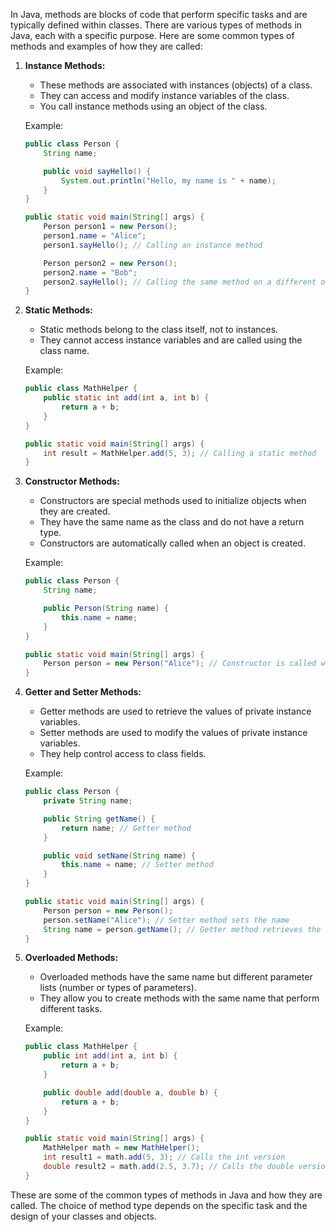 In Java, methods are blocks of code that perform specific tasks and are typically defined within classes. There are various types of methods in Java, each with a specific purpose. Here are some common types of methods and examples of how they are called:

1. **Instance Methods:**

   - These methods are associated with instances (objects) of a class.
   - They can access and modify instance variables of the class.
   - You call instance methods using an object of the class.

   Example:

   ```java
   public class Person {
       String name;

       public void sayHello() {
           System.out.println("Hello, my name is " + name);
       }
   }

   public static void main(String[] args) {
       Person person1 = new Person();
       person1.name = "Alice";
       person1.sayHello(); // Calling an instance method

       Person person2 = new Person();
       person2.name = "Bob";
       person2.sayHello(); // Calling the same method on a different object
   }
   ```

2. **Static Methods:**

   - Static methods belong to the class itself, not to instances.
   - They cannot access instance variables and are called using the class name.

   Example:

   ```java
   public class MathHelper {
       public static int add(int a, int b) {
           return a + b;
       }
   }

   public static void main(String[] args) {
       int result = MathHelper.add(5, 3); // Calling a static method
   }
   ```

3. **Constructor Methods:**

   - Constructors are special methods used to initialize objects when they are created.
   - They have the same name as the class and do not have a return type.
   - Constructors are automatically called when an object is created.

   Example:

   ```java
   public class Person {
       String name;

       public Person(String name) {
           this.name = name;
       }
   }

   public static void main(String[] args) {
       Person person = new Person("Alice"); // Constructor is called when creating an object
   }
   ```

4. **Getter and Setter Methods:**

   - Getter methods are used to retrieve the values of private instance variables.
   - Setter methods are used to modify the values of private instance variables.
   - They help control access to class fields.

   Example:

   ```java
   public class Person {
       private String name;

       public String getName() {
           return name; // Getter method
       }

       public void setName(String name) {
           this.name = name; // Setter method
       }
   }

   public static void main(String[] args) {
       Person person = new Person();
       person.setName("Alice"); // Setter method sets the name
       String name = person.getName(); // Getter method retrieves the name
   }
   ```

5. **Overloaded Methods:**

   - Overloaded methods have the same name but different parameter lists (number or types of parameters).
   - They allow you to create methods with the same name that perform different tasks.

   Example:

   ```java
   public class MathHelper {
       public int add(int a, int b) {
           return a + b;
       }

       public double add(double a, double b) {
           return a + b;
       }
   }

   public static void main(String[] args) {
       MathHelper math = new MathHelper();
       int result1 = math.add(5, 3); // Calls the int version
       double result2 = math.add(2.5, 3.7); // Calls the double version
   }
   ```

These are some of the common types of methods in Java and how they are called. The choice of method type depends on the specific task and the design of your classes and objects.
